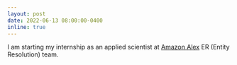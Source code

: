 ```yaml
---
layout: post
date: 2022-06-13 08:00:00-0400
inline: true
---
```


I am starting my internship as an applied scientist at [Amazon Alex](https://www.amazon.science/tag/alexa) ER (Entity Resolution) team. 
